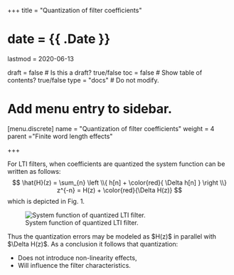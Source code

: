 +++
title = "Quantization of filter coefficients"

# date = {{ .Date }}
lastmod = 2020-06-13

draft = false  # Is this a draft? true/false
toc = false  # Show table of contents? true/false
type = "docs"  # Do not modify.

# Add menu entry to sidebar.
[menu.discrete]
  name = "Quantization of filter coefficients"
  weight = 4
  parent ="Finite word length effects"

+++


For LTI filters,  when coefficients are quantized the system function
can be written as follows:
$$
\hat{H}(z) = \sum_{n} \left \\{ h[n] + \color{red}{ \Delta h[n] } \right \\} z^{-n} = H(z) + \color{red}{\Delta H(z)}
$$
which is depicted in Fig. 1.
<div style="max-width: 600px; margin: auto">
  <figure>
    <img
      src="/../files/7.Images/discrete/finitewordlength/QuantizedFIR.svg"
      alt="System function of quantized LTI filter."
    />
    <figcaption class="numbered">
      System function of quantized LTI filter.
    </figcaption>
  </figure>
</div>
Thus the quantization errors may be modeled as $H(z)$ in parallel with $\Delta H(z)$. As a conclusion it follows that quantization:
<ul>
  <li> Does not introduce non-linearity effects, </li>
  <li> Will influence the filter characteristics. </li>
</ul>
